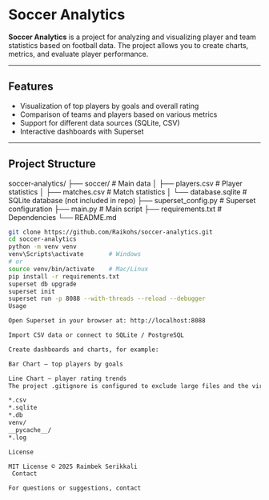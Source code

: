 # Soccer Analytics

**Soccer Analytics** is a project for analyzing and visualizing player and team statistics based on football data. The project allows you to create charts, metrics, and evaluate player performance.

---

## Features

- Visualization of top players by goals and overall rating
- Comparison of teams and players based on various metrics
- Support for different data sources (SQLite, CSV)
- Interactive dashboards with Superset

---

##  Project Structure
soccer-analytics/
├── soccer/ # Main data
│ ├── players.csv # Player statistics
│ ├── matches.csv # Match statistics
│ └── database.sqlite # SQLite database (not included in repo)
├── superset_config.py # Superset configuration
├── main.py # Main script
├── requirements.txt # Dependencies
└── README.md
```bash
git clone https://github.com/Raikohs/soccer-analytics.git
cd soccer-analytics
python -m venv venv
venv\Scripts\activate       # Windows
# or
source venv/bin/activate    # Mac/Linux
pip install -r requirements.txt
superset db upgrade
superset init
superset run -p 8088 --with-threads --reload --debugger
Usage

Open Superset in your browser at: http://localhost:8088

Import CSV data or connect to SQLite / PostgreSQL

Create dashboards and charts, for example:

Bar Chart — top players by goals

Line Chart — player rating trends
The project .gitignore is configured to exclude large files and the virtual environment:

*.csv
*.sqlite
*.db
venv/
__pycache__/
*.log

License

MIT License © 2025 Raimbek Serikkali
 Contact

For questions or suggestions, contact
